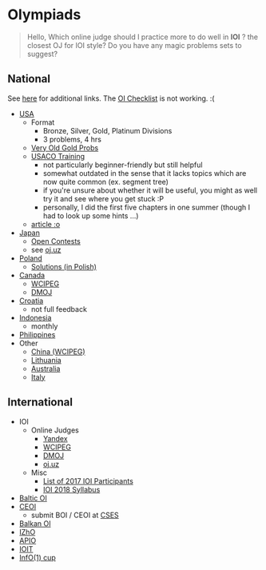 # Olympiads

> Hello, Which online judge should I practice more to do well in **IOI** ?
> the closest OJ for IOI style?
> Do you have any magic problems sets to suggest?

## National

See [here](https://ioinformatics.org/page/members/7) for additional links. The [OI Checklist](https://oichecklist.herokuapp.com/view/my/) is not working. :(

  * [USA](http://www.usaco.org/)
    * Format
      * Bronze, Silver, Gold, Platinum Divisions
      * 3 problems, 4 hrs
    * [Very Old Gold Probs](http://tjsct.wikidot.com/usaco/)
    * [USACO Training](http://train.usaco.org/usacogate)
      * not particularly beginner-friendly but still helpful
      * somewhat outdated in the sense that it lacks topics which are now quite common (ex. segment tree)
      * if you're unsure about whether it will be useful, you might as well try it and see where you get stuck :P
      * personally, I did the first five chapters in one summer (though I had to look up some hints ...)
    * [article :o](https://www.usenix.org/legacy/bodinfo/bod/bodmarch10/future.pdf)
  * [Japan](https://www.ioi-jp.org/)
    * [Open Contests](https://contests.ioi-jp.org/)
    * see [oj.uz](https://oj.uz/problems/source/45)
  * [Poland](https://szkopul.edu.pl/portal/)
    * [Solutions (in Polish)](https://www.oi.edu.pl/l/40/)
  * [Canada](https://cemc.math.uwaterloo.ca/contests/computing.html)
    * [WCIPEG](https://wcipeg.com/problems/cat%3Dccc%2Cshow%3D50)
    * [DMOJ](https://dmoj.ca/problems/?category=24)
  * [Croatia](http://hsin.hr/coci/)
    * not full feedback
  * [Indonesia](https://competition.ia-toki.org/contests)
    * monthly
  * [Philippines](https://noi.ph/past-problems/)
  * Other
    * [China (WCIPEG)](https://wcipeg.com/problems/cat%3Dnoi%2Cshow%3D50)
    * [Lithuania](http://online.lmio.lt/)
    * [Australia](https://orac.amt.edu.au/)
    * [Italy](https://training.olinfo.it/#/overview)

## International

  * IOI
    * Online Judges
      * [Yandex](https://contest.yandex.com/ioi/)
      * [WCIPEG](https://wcipeg.com/problems/cat%3Dioi%2Cshow%3D50)
      * [DMOJ](https://dmoj.ca/problems/?category=5)
      * [oj.uz](https://oj.uz/problems/source/22)
    * Misc
      * [List of 2017 IOI Participants](http://weaselcrow.com/pro/cf/ioi2017/)
      * [IOI 2018 Syllabus](https://people.ksp.sk/~misof/ioi-syllabus/ioi-syllabus.pdf)
  * [Baltic OI](http://www.boi2017.org/)
  * [CEOI](http://ceoi.inf.elte.hu/)
    * submit BOI / CEOI at [CSES](https://cses.fi/)
  * [Balkan OI](http://boi2018.ro/home)
  * [IZhO](https://oj.uz/problems/source/24)
  * [APIO](http://apio-olympiad.org/)
  * [IOIT](http://ioit.altervista.org/2018-teams-and-contests-.html)
  * [InfO(1) cup](http://info1cup.com/)